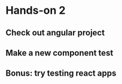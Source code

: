 # Hands-on 2

## Check out angular project

## Make a new component test

## Bonus: try testing react apps
